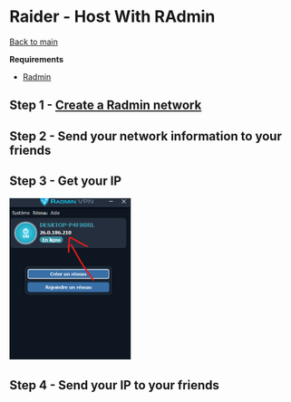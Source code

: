 # Raider - Host With RAdmin

[Back to main](../README.md)

**Requirements**
- [Radmin](https://download.radmin-vpn.com/download/files/Radmin_VPN_1.2.4457.1.exe)

## Step 1 - [Create a Radmin network](../assets/radmin_create_network.png)

## Step 2 - Send your network information to your friends

## Step 3 - Get your IP

<img src="../assets/radmin_ip.png" width="214">

## Step 4 - Send your IP to your friends